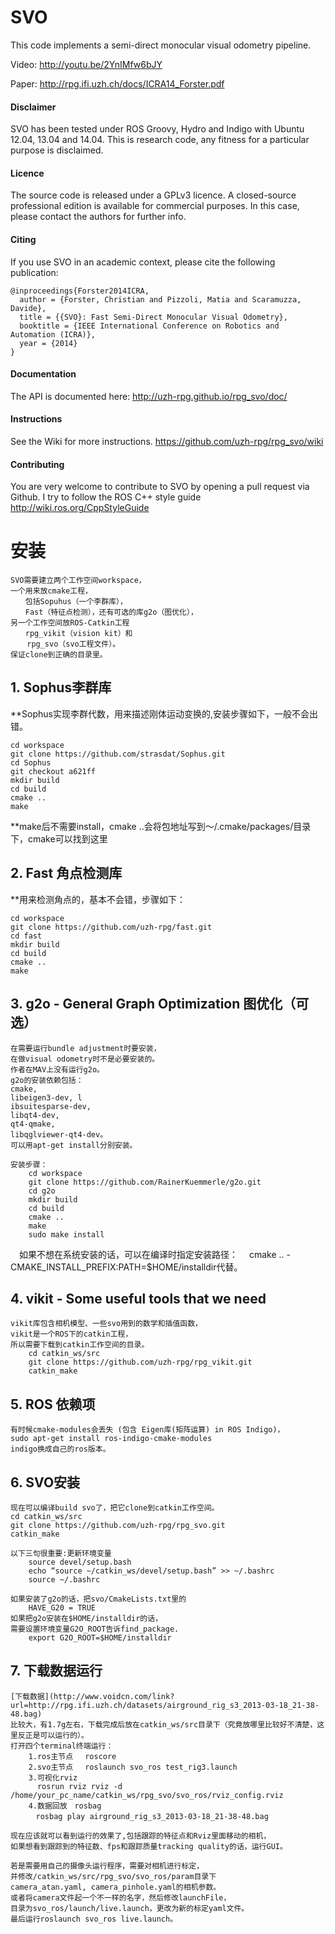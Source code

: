 SVO
===

This code implements a semi-direct monocular visual odometry pipeline.

Video: http://youtu.be/2YnIMfw6bJY

Paper: http://rpg.ifi.uzh.ch/docs/ICRA14_Forster.pdf

#### Disclaimer

SVO has been tested under ROS Groovy, Hydro and Indigo with Ubuntu 12.04, 13.04 and 14.04. This is research code, any fitness for a particular purpose is disclaimed.


#### Licence

The source code is released under a GPLv3 licence. A closed-source professional edition is available for commercial purposes. In this case, please contact the authors for further info.


#### Citing

If you use SVO in an academic context, please cite the following publication:

    @inproceedings{Forster2014ICRA,
      author = {Forster, Christian and Pizzoli, Matia and Scaramuzza, Davide},
      title = {{SVO}: Fast Semi-Direct Monocular Visual Odometry},
      booktitle = {IEEE International Conference on Robotics and Automation (ICRA)},
      year = {2014}
    }
    
    
#### Documentation

The API is documented here: http://uzh-rpg.github.io/rpg_svo/doc/

#### Instructions

See the Wiki for more instructions. https://github.com/uzh-rpg/rpg_svo/wiki

#### Contributing

You are very welcome to contribute to SVO by opening a pull request via Github.
I try to follow the ROS C++ style guide http://wiki.ros.org/CppStyleGuide

# 安装
    SVO需要建立两个工作空间workspace，
    一个用来放cmake工程，
    　　包括Sopuhus（一个李群库），
    　　Fast（特征点检测），还有可选的库g2o（图优化），
    另一个工作空间放ROS-Catkin工程
    　　rpg_vikit（vision kit）和
      　rpg_svo（svo工程文件）。
    保证clone到正确的目录里。

## 1. Sophus李群库
**Sophus实现李群代数，用来描述刚体运动变换的,安装步骤如下，一般不会出错。

    cd workspace
    git clone https://github.com/strasdat/Sophus.git
    cd Sophus
    git checkout a621ff
    mkdir build
    cd build
    cmake ..
    make

**make后不需要install，cmake ..会将包地址写到～/.cmake/packages/目录下，cmake可以找到这里

## 2. Fast 角点检测库

**用来检测角点的，基本不会错，步骤如下：

    cd workspace
    git clone https://github.com/uzh-rpg/fast.git
    cd fast
    mkdir build
    cd build
    cmake ..
    make
## 3. g2o - General Graph Optimization 图优化（可选）
    在需要运行bundle adjustment时要安装，
    在做visual odometry时不是必要安装的。
    作者在MAV上没有运行g2o。
    g2o的安装依赖包括：
    cmake, 
    libeigen3-dev, l
    ibsuitesparse-dev, 
    libqt4-dev,
    qt4-qmake, 
    libqglviewer-qt4-dev。
    可以用apt-get install分别安装。
    
    安装步骤：
        cd workspace
        git clone https://github.com/RainerKuemmerle/g2o.git
        cd g2o
        mkdir build
        cd build
        cmake ..
        make
        sudo make install
        
   　如果不想在系统安装的话，可以在编译时指定安装路径：
    　cmake .. -CMAKE_INSTALL_PREFIX:PATH=$HOME/installdir代替。   
        
## 4. vikit - Some useful tools that we need
    vikit库包含相机模型、一些svo用到的数学和插值函数，
    vikit是一个ROS下的catkin工程，
    所以需要下载到catkin工作空间的目录。
        cd catkin_ws/src
        git clone https://github.com/uzh-rpg/rpg_vikit.git
        catkin_make
## 5. ROS 依赖项
    有时候cmake-modules会丢失 (包含 Eigen库(矩阵运算) in ROS Indigo)，
    sudo apt-get install ros-indigo-cmake-modules
    indigo换成自己的ros版本。
## 6. SVO安装
    现在可以编译build svo了，把它clone到catkin工作空间。
    cd catkin_ws/src
    git clone https://github.com/uzh-rpg/rpg_svo.git
    catkin_make
    
    以下三句很重要:更新环境变量
        source devel/setup.bash
        echo “source ~/catkin_ws/devel/setup.bash” >> ~/.bashrc
        source ~/.bashrc
        
    如果安装了g2o的话，把svo/CmakeLists.txt里的
        HAVE_G20 = TRUE 
    如果把g2o安装在$HOME/installdir的话，
    需要设置环境变量G2O_ROOT告诉find_package.
        export G2O_ROOT=$HOME/installdir
## 7. 下载数据运行
    [下载数据](http://www.voidcn.com/link?url=http://rpg.ifi.uzh.ch/datasets/airground_rig_s3_2013-03-18_21-38-48.bag)
    比较大，有1.7g左右，下载完成后放在catkin_ws/src目录下（究竟放哪里比较好不清楚，这里反正是可以运行的）。  
    打开四个terminal终端运行：
        1.ros主节点 　roscore 
        2.svo主节点　 roslaunch svo_ros test_rig3.launch
        3.可视化rviz　
          rosrun rviz rviz -d /home/your_pc_name/catkin_ws/rpg_svo/svo_ros/rviz_config.rviz
        4.数据回放　rosbag
        　rosbag play airground_rig_s3_2013-03-18_21-38-48.bag
         
    现在应该就可以看到运行的效果了,包括跟踪的特征点和Rviz里面移动的相机，
    如果想看到跟踪到的特征数、fps和跟踪质量tracking quality的话，运行GUI。     
    
    若是需要用自己的摄像头运行程序，需要对相机进行标定，
    并修改/catkin_ws/src/rpg_svo/svo_ros/param目录下
    camera_atan.yaml, camera_pinhole.yaml的相机参数。
    或者将camera文件起一个不一样的名字，然后修改launchFile，
    目录为svo_ros/launch/live.launch，更改为新的标定yaml文件。
    最后运行roslaunch svo_ros live.launch。
    
    
        
        
    
